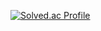[![Solved.ac Profile](http://mazassumnida.wtf/api/v2/generate_badge?boj=junyoungcode)](https://solved.ac/profile/junyoungcode/)
